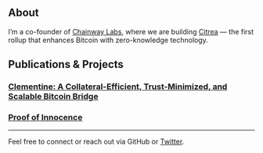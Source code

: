 ## About

I’m a co-founder of [Chainway Labs](http://chainway.xyz/), where we are building [Citrea](https://citrea.xyz) — the first rollup that enhances Bitcoin with zero-knowledge technology.

## Publications & Projects

### [Clementine: A Collateral-Efficient, Trust-Minimized, and Scalable Bitcoin Bridge](https://citrea.xyz/clementine_whitepaper.pdf)

### [Proof of Innocence](https://proofofinnocence.com/)
---

Feel free to connect or reach out via GitHub or [Twitter](https://twitter.com/ekrembal_).

